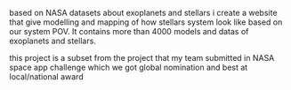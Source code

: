 based on NASA datasets about exoplanets and stellars
i create a website that give modelling and mapping of how stellars system look like based on our system POV. It contains more than 4000 models and datas of exoplanets and stellars.

this project is a subset from the project that my team submitted in NASA space app challenge which we got global nomination and best at local/national award
